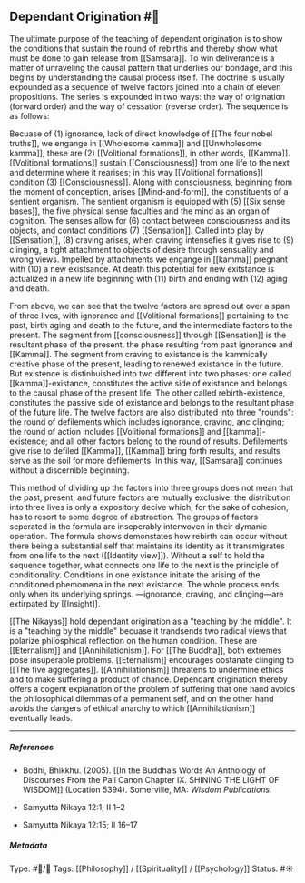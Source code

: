## Dependant Origination  #🧠 

The ultimate purpose of the teaching of dependant origination is to show the conditions that sustain the round of rebirths and thereby show what must be done to gain release from [[Samsara]]. To win deliverance is a matter of unraveling the causal pattern that underlies our bondage, and this begins by understanding the causal process itself. The doctrine is usually expounded as a sequence of twelve factors joined into a chain of eleven propositions. The series is expounded in two ways: the way of origination (forward order) and the way of cessation (reverse order). The sequence is as follows: 

Becuase of (1) ignorance, lack of direct knowledge of [[The four nobel truths]], we engange in [[Wholesome kamma]] and [[Unwholesome kamma]]; these are (2) [[Volitional formations]], in other words, [[Kamma]]. [[Volitional formations]] sustain [[Consciousness]] from one life to the next and determine where it rearises; in this way [[Volitional formations]] condition (3) [[Consciousness]]. Along with consciousness, beginning from the moment of conception, arises [[Mind-and-form]], the constituents of a sentient organism. The sentient organism is equipped with (5) [[Six sense bases]], the five physical sense faculties and the mind as an organ of cognition. The senses allow for (6) contact between consciousness and its objects, and contact conditions (7) [[Sensation]]. Called into play by [[Sensation]], (8) craving arises, when craving intensefies it gives rise to (9) clinging, a tight attachment to objects of desire through sensuality and wrong views. Impelled by attachments we engange in [[kamma]] pregnant with (10) a new existsance. At death this potential for new exitstance is actualized in a new life beginning with (11) birth and ending with (12) aging and death.

From above, we can see that the twelve factors are spread out over a span of three lives, with ignorance and [[Volitional formations]] pertaining to the past, birth aging and death to the future, and the intermediate factors to the present. The segment from [[consciousness]] through [[Sensation]] is the resultant phase of the present, the phase resulting from past ignorance and [[Kamma]]. The segment from craving to existance is the kammically creative phase of the present, leading to renewed existance in the future. But existence is distinhuished into two different into two phases: one called [[kamma]]-existance, constitutes the active side of existance and belongs to the causal phase of the present life. The other called rebirth-existence, constitutes the passive side of existance and belongs to the resultant phase of the future life. The twelve factors are also distributed into three "rounds": the round of defilements which includes ignorance, craving, anc clinging; the round of action includes [[Volitional formations]] and [[kamma]]-existence; and all other factors belong to the round of results. Defilements give rise to defiled [[Kamma]], [[Kamma]] bring forth results, and results serve as the soil for more defilements. In this way, [[Samsara]] continues without a discernible beginning.

This method of dividing up the factors into three groups does not mean that the past, present, and future factors are mutually exclusive. the distribution into three lives is only a expository decive which, for the sake of cohesion, has to resort to some degree of abstraction. The groups of factors seperated in the formula are inseperably interwoven in their dymanic operation. The formula shows demonstates how rebirth can occur without there being a substantial self that maintains its identity as it transmigrates from one life to the next ([[Identity view]]). Without a self to hold the sequence together, what connects one life to the next is the principle of conditionality. Conditions in one existance initiate the arising of the conditioned phemomena in the next existance. The whole process ends only when its underlying springs. —ignorance, craving, and clinging—are extirpated by [[Insight]]. 

[[The Nikayas]] hold dependant origination as a "teaching by the middle". It is a "teaching by the middle" becuase it trandsends two radical views that polarize philosphical reflection on the human condition. These are [[Eternalism]] and [[Annihilationism]]. For [[The Buddha]], both extremes pose insuperable problems. [[Eternalism]] encourages obstanate clinging to [[The five aggregates]]. [[Annihilationism]] threatens to undermine ethics and to make suffering a product of chance. Dependant origination thereby offers a cogent explanation of the problem of suffering that one hand avoids the philosophical dilemmas of a permanent self, and on the other hand avoids the dangers of ethical anarchy to which [[Annihilationism]] eventually leads.

___

##### References

- Bodhi, Bhikkhu. (2005). [[In the Buddha’s Words An Anthology of Discourses From the Pali Canon Chapter IX. SHINING THE LIGHT OF WISDOM]] (Location 5394). Somerville, MA: _Wisdom Publications_.

- Samyutta Nikaya 12:1; II 1–2

- Samyutta Nikaya 12:15; II 16–17

##### Metadata

Type: #🔵/🔵 
Tags: [[Philosophy]] / [[Spirituality]] / [[Psychology]] 
Status: #☀️ 